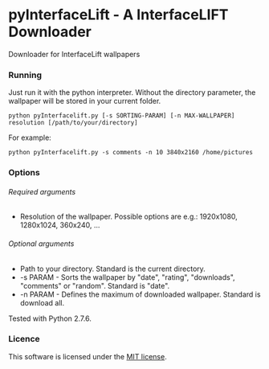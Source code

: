 # pyInterfaceLift - A InterfaceLIFT Downloader
Downloader for InterfaceLift wallpapers

### Running

Just run it with the python interpreter. Without the directory parameter, the wallpaper will be stored in your current folder.

    python pyInterfacelift.py [-s SORTING-PARAM] [-n MAX-WALLPAPER] resolution [/path/to/your/directory]

For example:
    
    python pyInterfacelift.py -s comments -n 10 3840x2160 /home/pictures

### Options

###### Required arguments

* Resolution of the wallpaper. Possible options are e.g.: 1920x1080, 1280x1024, 360x240, ...

###### Optional arguments

* Path to your directory. Standard is the current directory.
* -s PARAM - Sorts the wallpaper by "date", "rating", "downloads", "comments" or "random". Standard is "date".
* -n PARAM - Defines the maximum of downloaded wallpaper. Standard is download all.

Tested with Python 2.7.6.

### Licence

This software is licensed under the [MIT license](http://opensource.org/licenses/mit-license.php).

